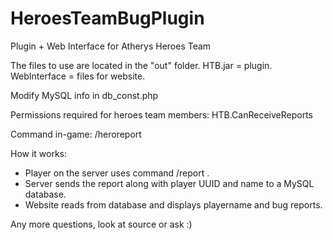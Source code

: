 HeroesTeamBugPlugin
===================

Plugin + Web Interface for Atherys Heroes Team

The files to use are located in the "out" folder.
HTB.jar = plugin.
WebInterface = files for website.

Modify MySQL info in db_const.php

Permissions required for heroes team members: HTB.CanReceiveReports

Command in-game: /heroreport

How it works:

* Player on the server uses command /report <bug report>.
* Server sends the report along with player UUID and name to a MySQL database.
* Website reads from database and displays playername and bug reports.

Any more questions, look at source or ask :)
